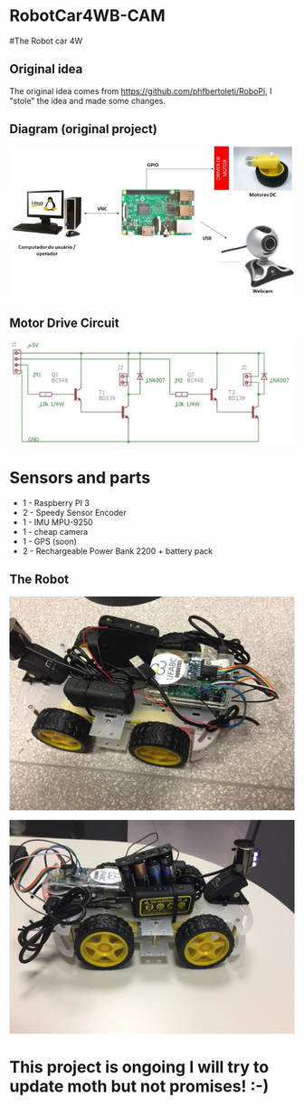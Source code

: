 # RobotCar4WB-CAM

#The Robot car 4W

## Original idea

The original idea comes from https://github.com/phfbertoleti/RoboPi, I "stole" the idea and made some changes.


## Diagram (original project)

![img](img/diagrama.jpg)

## Motor Drive Circuit


![img](img/drive.jpg)


# Sensors and parts

* 1 - Raspberry PI 3
* 2 - Speedy Sensor Encoder
* 1 - IMU MPU-9250
* 1 - cheap camera
* 1 - GPS (soon)
* 2 - Rechargeable Power Bank 2200 + battery pack


## The Robot

![img](img/carro1.JPG)

![img](img/carro2.JPG)




# This project is ongoing I will try to update moth but not promises! :-)
